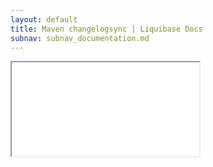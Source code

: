 ```yaml
---
layout: default
title: Maven changelogsync | Liquibase Docs
subnav: subnav_documentation.md
---
```


<iframe class="maven" src="generated/changelogSync-mojo.html"></iframe>